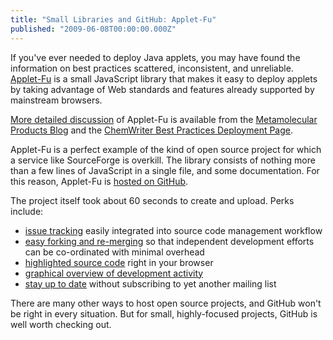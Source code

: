 ```yaml
---
title: "Small Libraries and GitHub: Applet-Fu"
published: "2009-06-08T00:00:00.000Z"
---
```


If you've ever needed to deploy Java applets, you may have found the information on best practices scattered, inconsistent, and unreliable. [Applet-Fu](http://github.com/metamolecular/applet-fu/tree/master) is a small JavaScript library that makes it easy to deploy applets by taking advantage of Web standards and features already supported by mainstream browsers.

[More detailed discussion](http://products.metamolecular.com/2009/06/08/better-applet-deployment-with-applet-fu) of Applet-Fu is available from the [Metamolecular Products Blog](http://products.metamolecular.com) and the [ChemWriter Best Practices Deployment Page](http://chemwriter.com/articles/deployment-best-practices).

Applet-Fu is a perfect example of the kind of open source project for which a service like SourceForge is overkill. The library consists of nothing more than a few lines of JavaScript in a single file, and some documentation. For this reason, Applet-Fu is [hosted on GitHub](http://github.com/metamolecular/applet-fu/tree/master).

The project itself took about 60 seconds to create and upload. Perks include:

- [issue tracking](http://github.com/metamolecular/applet-fu/issues) easily integrated into source code management workflow
- [easy forking and re-merging](http://github.com/guides/fork-a-project-and-submit-your-modifications) so that independent development efforts can be co-ordinated with minimal overhead
- [highlighted source code](http://github.com/metamolecular/applet-fu/blob/1919bc2883f98afa0524451f13423ed70470723c/applet-fu.js) right in your browser
- [graphical overview of development activity](http://github.com/metamolecular/applet-fu/network)
- [stay up to date](http://github.com/metamolecular/applet-fu/watchers) without subscribing to yet another mailing list

There are many other ways to host open source projects, and GitHub won't be right in every situation. But for small, highly-focused projects, GitHub is well worth checking out.